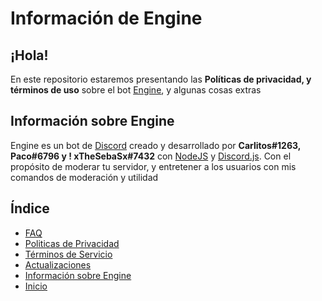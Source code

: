 # Información de Engine

## **¡Hola!**

En este repositorio estaremos presentando las **Políticas de privacidad, y términos de uso** sobre el bot [Engine](https://discord.com/oauth2/authorize?client_id=810920092480176198&scope=bot%20applications.commands&permissions=8), y algunas cosas extras

## Información sobre Engine

Engine es un bot de [Discord](https://discord.com) creado y desarrollado por **Carlitos#1263, Paco#6796 y ! xTheSebaSx#7432** con [NodeJS](https://nodejs.org/en/) y [Discord.js](https://discord.js.org/). Con el propósito de moderar tu servidor, y entretener a los usuarios con mis comandos de moderación y utilidad

## Índice

- [FAQ](./FAQ.md)
- [Politicas de Privacidad](./Politicas%20Privacidad.md)
- [Términos de Servicio](./Terminos%20de%20Servicio.md)
- [Actualizaciones](./updates/)
- [Información sobre Engine](./Informacion.md)
- [Inicio](./README.md)